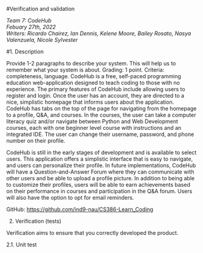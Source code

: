 
#Verification and validation

_Team 7: CodeHub\
Febuary 27th, 2022\
Writers: Ricardo Chairez, Ian Dennis, Kelene Moore, Bailey Rosato, Nasya Valenzuela, Nicole Sylvester_

#1. Description  

Provide 1-2 paragraphs to describe your system. This will help us to remember what your system is about. Grading: 1 point. Criteria: completeness, language. 	CodeHub is a free, self-paced programming education web-application designed to teach coding to those with no experience. The primary features of CodeHub include allowing users to register and login. Once the user has an account, they are directed to a nice, simplistic homepage that informs users about the application. CodeHub has tabs on the top of the page for navigating from the homepage to a profile, Q&A, and courses. In the courses, the user can take a computer literacy quiz and/or navigate between Python and Web Development courses, each with one beginner level course with instructions and an integrated IDE. The user can change their username, password, and phone number on their profile. 

CodeHub is still in the early stages of development and is available to select users. This application offers a simplistic interface that is easy to navigate, and users can personalize their profile. In future implementations, CodeHub will have a Question-and-Answer Forum where they can communicate with other users and be able to upload a profile picture. In addition to being able to customize their profiles, users will be able to earn achievements based on their performance in courses and participation in the Q&A forum. Users will also have the option to opt for email reminders.   

GitHub: https://github.com/ind9-nau/CS386-Learn_Coding 

 

2. Verification (tests)  

Verification aims to ensure that you correctly developed the product. 

2.1. Unit test  
